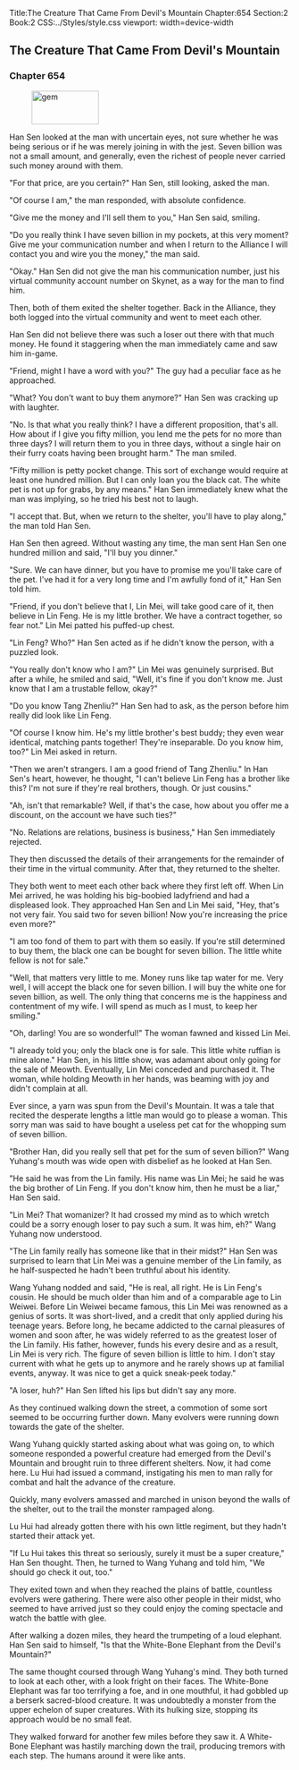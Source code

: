 Title:The Creature That Came From Devil's Mountain 
Chapter:654 
Section:2 
Book:2 
CSS:../Styles/style.css 
viewport: width=device-width
  
## The Creature That Came From Devil's Mountain
### Chapter 654 
<figure>
	<img src="../Images/gem.gif" alt="gem" id="gem" width="120" height="60" />
</figure>
  

  
  Han Sen looked at the man with uncertain eyes, not sure whether he was being serious or if he was merely joining in with the jest. Seven billion was not a small amount, and generally, even the richest of people never carried such money around with them.

"For that price, are you certain?" Han Sen, still looking, asked the man.

"Of course I am," the man responded, with absolute confidence.

"Give me the money and I'll sell them to you," Han Sen said, smiling.

"Do you really think I have seven billion in my pockets, at this very moment? Give me your communication number and when I return to the Alliance I will contact you and wire you the money," the man said.

"Okay." Han Sen did not give the man his communication number, just his virtual community account number on Skynet, as a way for the man to find him.

Then, both of them exited the shelter together. Back in the Alliance, they both logged into the virtual community and went to meet each other.

Han Sen did not believe there was such a loser out there with that much money. He found it staggering when the man immediately came and saw him in-game.

"Friend, might I have a word with you?" The guy had a peculiar face as he approached.

"What? You don't want to buy them anymore?" Han Sen was cracking up with laughter.

"No. Is that what you really think? I have a different proposition, that's all. How about if I give you fifty million, you lend me the pets for no more than three days? I will return them to you in three days, without a single hair on their furry coats having been brought harm." The man smiled.

"Fifty million is petty pocket change. This sort of exchange would require at least one hundred million. But I can only loan you the black cat. The white pet is not up for grabs, by any means." Han Sen immediately knew what the man was implying, so he tried his best not to laugh.

"I accept that. But, when we return to the shelter, you'll have to play along," the man told Han Sen.

Han Sen then agreed. Without wasting any time, the man sent Han Sen one hundred million and said, "I'll buy you dinner."

"Sure. We can have dinner, but you have to promise me you'll take care of the pet. I've had it for a very long time and I'm awfully fond of it," Han Sen told him.

"Friend, if you don't believe that I, Lin Mei, will take good care of it, then believe in Lin Feng. He is my little brother. We have a contract together, so fear not." Lin Mei patted his puffed-up chest.

"Lin Feng? Who?" Han Sen acted as if he didn't know the person, with a puzzled look.

"You really don't know who I am?" Lin Mei was genuinely surprised. But after a while, he smiled and said, "Well, it's fine if you don't know me. Just know that I am a trustable fellow, okay?"

"Do you know Tang Zhenliu?" Han Sen had to ask, as the person before him really did look like Lin Feng.

"Of course I know him. He's my little brother's best buddy; they even wear identical, matching pants together! They're inseparable. Do you know him, too?" Lin Mei asked in return.

"Then we aren't strangers. I am a good friend of Tang Zhenliu." In Han Sen's heart, however, he thought, "I can't believe Lin Feng has a brother like this? I'm not sure if they're real brothers, though. Or just cousins."

"Ah, isn't that remarkable? Well, if that's the case, how about you offer me a discount, on the account we have such ties?"

"No. Relations are relations, business is business," Han Sen immediately rejected.

They then discussed the details of their arrangements for the remainder of their time in the virtual community. After that, they returned to the shelter.

They both went to meet each other back where they first left off. When Lin Mei arrived, he was holding his big-boobied ladyfriend and had a displeased look. They approached Han Sen and Lin Mei said, "Hey, that's not very fair. You said two for seven billion! Now you're increasing the price even more?"

"I am too fond of them to part with them so easily. If you're still determined to buy them, the black one can be bought for seven billion. The little white fellow is not for sale."

"Well, that matters very little to me. Money runs like tap water for me. Very well, I will accept the black one for seven billion. I will buy the white one for seven billion, as well. The only thing that concerns me is the happiness and contentment of my wife. I will spend as much as I must, to keep her smiling."

"Oh, darling! You are so wonderful!" The woman fawned and kissed Lin Mei.

"I already told you; only the black one is for sale. This little white ruffian is mine alone." Han Sen, in his little show, was adamant about only going for the sale of Meowth. Eventually, Lin Mei conceded and purchased it. The woman, while holding Meowth in her hands, was beaming with joy and didn't complain at all.

Ever since, a yarn was spun from the Devil's Mountain. It was a tale that recited the desperate lengths a little man would go to please a woman. This sorry man was said to have bought a useless pet cat for the whopping sum of seven billion.

"Brother Han, did you really sell that pet for the sum of seven billion?" Wang Yuhang's mouth was wide open with disbelief as he looked at Han Sen.

"He said he was from the Lin family. His name was Lin Mei; he said he was the big brother of Lin Feng. If you don't know him, then he must be a liar," Han Sen said.

"Lin Mei? That womanizer? It had crossed my mind as to which wretch could be a sorry enough loser to pay such a sum. It was him, eh?" Wang Yuhang now understood.

"The Lin family really has someone like that in their midst?" Han Sen was surprised to learn that Lin Mei was a genuine member of the Lin family, as he half-suspected he hadn't been truthful about his identity.

Wang Yuhang nodded and said, "He is real, all right. He is Lin Feng's cousin. He should be much older than him and of a comparable age to Lin Weiwei. Before Lin Weiwei became famous, this Lin Mei was renowned as a genius of sorts. It was short-lived, and a credit that only applied during his teenage years. Before long, he became addicted to the carnal pleasures of women and soon after, he was widely referred to as the greatest loser of the Lin family. His father, however, funds his every desire and as a result, Lin Mei is very rich. The figure of seven billion is little to him. I don't stay current with what he gets up to anymore and he rarely shows up at familial events, anyway. It was nice to get a quick sneak-peek today."

"A loser, huh?" Han Sen lifted his lips but didn't say any more.

As they continued walking down the street, a commotion of some sort seemed to be occurring further down. Many evolvers were running down towards the gate of the shelter.

Wang Yuhang quickly started asking about what was going on, to which someone responded a powerful creature had emerged from the Devil's Mountain and brought ruin to three different shelters. Now, it had come here. Lu Hui had issued a command, instigating his men to man rally for combat and halt the advance of the creature.

Quickly, many evolvers amassed and marched in unison beyond the walls of the shelter, out to the trail the monster rampaged along.

Lu Hui had already gotten there with his own little regiment, but they hadn't started their attack yet.

"If Lu Hui takes this threat so seriously, surely it must be a super creature," Han Sen thought. Then, he turned to Wang Yuhang and told him, "We should go check it out, too."

They exited town and when they reached the plains of battle, countless evolvers were gathering. There were also other people in their midst, who seemed to have arrived just so they could enjoy the coming spectacle and watch the battle with glee.

After walking a dozen miles, they heard the trumpeting of a loud elephant. Han Sen said to himself, "Is that the White-Bone Elephant from the Devil's Mountain?"

The same thought coursed through Wang Yuhang's mind. They both turned to look at each other, with a look fright on their faces. The White-Bone Elephant was far too terrifying a foe, and in one mouthful, it had gobbled up a berserk sacred-blood creature. It was undoubtedly a monster from the upper echelon of super creatures. With its hulking size, stopping its approach would be no small feat.

They walked forward for another few miles before they saw it. A White-Bone Elephant was hastily marching down the trail, producing tremors with each step. The humans around it were like ants.
